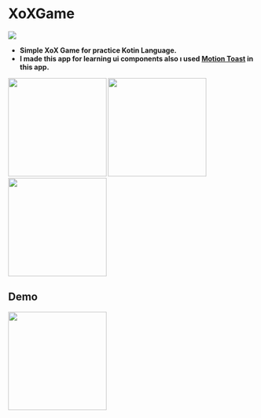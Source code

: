  # XoXGame
 
<img src="https://img.icons8.com/external-lineal-color-zulfa-mahendra/48/000000/external-tic-tac-toe-halloween-activities-lineal-color-zulfa-mahendra.png"/> <b/>
- Simple XoX Game for practice Kotin Language.
- I made this app for learning ui components also ı used [Motion Toast](https://github.com/Spikeysanju/MotionToast) in this app.
<img src="https://user-images.githubusercontent.com/93936764/187875646-a06c6ecc-7dae-4da8-8027-4c6d2829915f.jpg" width="200">
<img src="https://user-images.githubusercontent.com/93936764/187877890-e8759bf1-6215-4739-b19a-eb30cffdd3ee.jpg" width="200">
<img src="https://user-images.githubusercontent.com/93936764/187877416-2890f241-2c7d-4fc9-b6d2-e80fa203e364.jpg" width="200"> 

## Demo
<img src="https://user-images.githubusercontent.com/93936764/187879828-665a5197-d023-4983-8ed5-811650a185e2.gif" width="200"> 


